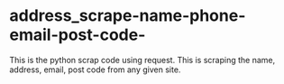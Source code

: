 # address_scrape-name-phone-email-post-code-
This is the python scrap code using request.
This is scraping the name, address, email, post code from any given site.
